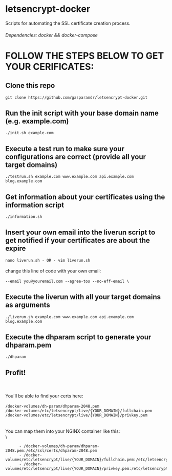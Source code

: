 # letsencrypt-docker
Scripts for automating the SSL certificate creation process.
###### Dependencies: docker && docker-compose

# FOLLOW THE STEPS BELOW TO GET YOUR CERIFICATES:

## Clone this repo

``` git clone https://github.com/gasparandr/letsencrypt-docker.git ```

## Run the init script with your base domain name (e.g. example.com)
``` ./init.sh example.com ```

## Execute a test run to make sure your configurations are correct (provide all your target domains)
``` ./testrun.sh example.com www.example.com api.example.com blog.example.com ```

## Get information about your certificates using the information script
``` ./information.sh ```

## Insert your own email into the liverun script to get notified if your certificates are about the expire
``` nano liverun.sh - OR - vim liverun.sh ```
\
\
change this line of code with your own email: 
\
\
``` --email you@youremail.com --agree-tos --no-eff-email \ ```

## Execute the liverun with all your target domains as arguments
``` ./liverun.sh example.com www.example.com api.example.com blog.example.com ```

## Execute the dhparam script to generate your dhparam.pem
``` ./dhparam ```

## Profit!
\
\
You'll be able to find your certs here:
\
\
``` /docker-volumes/dh-param/dhparam-2048.pem ``` \
``` /docker-volumes/etc/letsencrypt/live/{YOUR_DOMAIN}/fullchain.pem ``` \
``` /docker-volumes/etc/letsencrypt/live/{YOUR_DOMAIN}/privkey.pem ``` \
\
\
You can map them into your NGINX container like this:
\
\
```     volumes:
      - /docker-volumes/dh-param/dhparam-2048.pem:/etc/ssl/certs/dhparam-2048.pem
      - /docker-volumes/etc/letsencrypt/live/{YOUR_DOMAIN}/fullchain.pem:/etc/letsencrypt/live/{YOUR_DOMAIN}/fullchain.pem
      - /docker-volumes/etc/letsencrypt/live/{YOUR_DOMAIN}/privkey.pem:/etc/letsencrypt/live/{YOUR_DOMAIN}/privkey.pem
      
```

